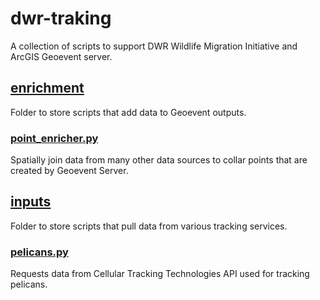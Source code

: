 # dwr-traking
A collection of scripts to support DWR Wildlife Migration Initiative and ArcGIS Geoevent server.
## [enrichment](enrichment)
Folder to store scripts that add data to Geoevent outputs.

### [point_enricher.py](enrichment/point_enricher.py)
Spatially join data from many other data sources to collar points that are created by Geoevent Server.

## [inputs](inputs)
Folder to store scripts that pull data from various tracking services.

### [pelicans.py](inputs/pelicans.py)
Requests data from Cellular Tracking Technologies API used for tracking pelicans.


